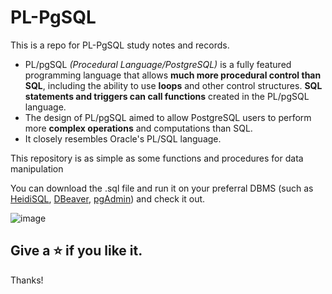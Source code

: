 # PL-PgSQL
This is a repo for PL-PgSQL study notes and records.

- PL/pgSQL _(Procedural Language/PostgreSQL)_ is a fully featured programming language that allows **much more procedural control than SQL**, including the ability to use **loops** and other control structures. **SQL statements and triggers can call functions** created in the PL/pgSQL language.
- The design of PL/pgSQL aimed to allow PostgreSQL users to perform more **complex operations** and computations than SQL.
- It closely resembles Oracle's PL/SQL language.

This repository is as simple as some functions and procedures for data manipulation

You can download the .sql file and run it on your preferral DBMS (such as <a href="https://www.heidisql.com/" target="_blank">HeidiSQL</a>, <a href="https://dbeaver.io/download/" target="_blank">DBeaver</a>, <a href="https://www.pgadmin.org/" target="_blank">pgAdmin</a>) and check it out.

![image](https://github.com/brunogroth/PL-PgSQL/assets/96024737/74e50c97-f007-4d9e-95bf-f325dcb367e7)

## Give a ⭐ if you like it.

Thanks!
